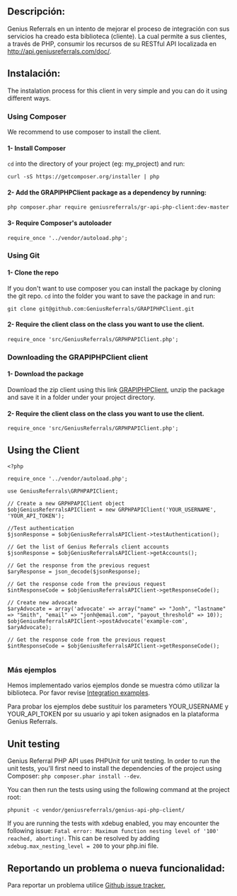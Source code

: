 Descripción:
------------

Genius Referrals en un intento de mejorar el proceso de integración con sus servicios ha creado esta biblioteca (cliente). 
La cual permite a sus clientes, a través de PHP, consumir los recursos de su RESTful API localizada en http://api.geniusreferrals.com/doc/. 

Instalación:
------------

The instalation process for this client in very simple and you can do it using different ways. 

### Using Composer

We recommend to use composer to install the client. 

#### 1- Install Composer

```cd``` into the directory of your project (eg: my_project) and run:

```
curl -sS https://getcomposer.org/installer | php
```

#### 2- Add the GRAPIPHPClient package as a dependency by running: 

```
php composer.phar require geniusreferrals/gr-api-php-client:dev-master
```

#### 3- Require Composer's autoloader

```
require_once '../vendor/autoload.php';
```

### Using Git

#### 1- Clone the repo 

If you don't want to use composer you can install the package by cloning the git repo. 
```cd``` into the folder you want to save the package in and run: 

```
git clone git@github.com:GeniusReferrals/GRAPIPHPClient.git
```

#### 2- Require the client class on the class you want to use the client. 

``` 
require_once 'src/GeniusReferrals/GRPHPAPIClient.php';
```` 

### Downloading the GRAPIPHPClient client

#### 1- Download the package

Download the zip client using this link [GRAPIPHPClient](https://github.com/GeniusReferrals/GRAPIPHPClient/archive/master.zip), 
unzip the package and save it in a folder under your project directory. 

#### 2- Require the client class on the class you want to use the client. 

``` 
require_once 'src/GeniusReferrals/GRPHPAPIClient.php';
```` 

Using the Client
----------------

```
<?php

require_once '../vendor/autoload.php';

use GeniusReferrals\GRPHPAPIClient;

// Create a new GRPHPAPIClient object
$objGeniusReferralsAPIClient = new GRPHPAPIClient('YOUR_USERNAME', 'YOUR_API_TOKEN');

//Test authentication
$jsonResponse = $objGeniusReferralsAPIClient->testAuthentication();

// Get the list of Genius Referrals client accounts
$jsonResponse = $objGeniusReferralsAPIClient->getAccounts();

// Get the response from the previous request
$aryResponse = json_decode($jsonResponse);

// Get the response code from the previous request
$intResponseCode = $objGeniusReferralsAPIClient->getResponseCode();

// Create new advocate
$aryAdvocate = array('advocate' => array("name" => "Jonh", "lastname" => "Smith", "email" => "jonh@email.com", "payout_threshold" => 10));
$objGeniusReferralsAPIClient->postAdvocate('example-com', $aryAdvocate);

// Get the response code from the previous request
$intResponseCode = $objGeniusReferralsAPIClient->getResponseCode();
 
```

### Más ejemplos

Hemos implementado varios ejemplos donde se muestra cómo utilizar la biblioteca. Por favor revise [Integration examples](examples.en.md).

Para probar los ejemplos debe sustituir los parameters YOUR_USERNAME y YOUR_API_TOKEN por su usuario y api token asignados en la plataforma Genius Referrals.

Unit testing
------------

Genius Referral PHP API uses PHPUnit for unit testing. In order to run the unit tests, you'll first need to install the dependencies of the project using Composer: ```php composer.phar install --dev```. 

You can then run the tests using using the following command at the project root:
```
phpunit -c vendor/geniusreferrals/genius-api-php-client/
```

If you are running the tests with xdebug enabled, you may encounter the following issue: ```Fatal error: Maximum function nesting level of '100' reached, aborting!```. This can be resolved by adding ```xdebug.max_nesting_level = 200``` to your php.ini file.



Reportando un problema o nueva funcionalidad:
---------------------------------------------

Para reportar un problema utilice [Github issue tracker.](https://github.com/GeniusReferrals/GRAPIPHPClient/issues)
